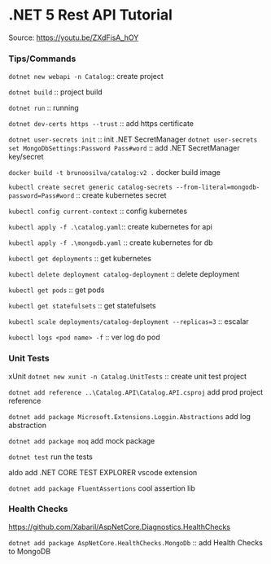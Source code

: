 # .NET 5 Rest API Tutorial

Source: https://youtu.be/ZXdFisA_hOY

### Tips/Commands

`dotnet new webapi -n Catalog`:: create project

`dotnet build` :: project build

`dotnet run` :: running

`dotnet dev-certs https --trust` :: add https certificate

`dotnet user-secrets init` :: init .NET SecretManager
`dotnet user-secrets set MongoDbSettings:Password Pass#word` :: add .NET SecretManager key/secret

`docker build -t brunoosilva/catalog:v2 .` docker build image

`kubectl create secret generic catalog-secrets --from-literal=mongodb-password=Pass#word` :: create kubernetes secret

`kubectl config current-context` :: config kubernetes

`kubectl apply -f .\catalog.yaml`:: create kubernetes for api

`kubectl apply -f .\mongodb.yaml` :: create kubernetes for db

`kubectl get deployments` :: get kubernetes

`kubectl delete deployment catalog-deployment` :: delete deployment

`kubectl get pods` :: get pods

`kubectl get statefulsets` :: get statefulsets

`kubectl scale deployments/catalog-deployment --replicas=3` :: escalar

`kubectl logs <pod name> -f` :: ver log do pod

### Unit Tests

xUnit
`dotnet new xunit -n Catalog.UnitTests` :: create unit test project

`dotnet add reference ..\Catalog.API\Catalog.API.csproj` add prod project reference

`dotnet add package Microsoft.Extensions.Loggin.Abstractions` add log abstraction

`dotnet add package moq` add mock package

`dotnet test` run the tests

aldo add .NET CORE TEST EXPLORER vscode extension

`dotnet add package FluentAssertions` cool assertion lib

### Health Checks

https://github.com/Xabaril/AspNetCore.Diagnostics.HealthChecks

`dotnet add package AspNetCore.HealthChecks.MongoDb` :: add Health Checks to MongoDB
